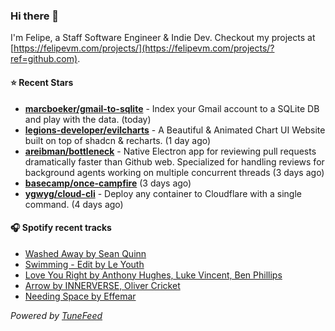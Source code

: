 ### Hi there 👋

I'm Felipe, a Staff Software Engineer & Indie Dev. Checkout my projects at [https://felipevm.com/projects/](https://felipevm.com/projects/?ref=github.com).

#### ⭐ Recent Stars
- **[marcboeker/gmail-to-sqlite](https://github.com/marcboeker/gmail-to-sqlite)** - Index your Gmail account to a SQLite DB and play with the data. (today)
- **[legions-developer/evilcharts](https://github.com/legions-developer/evilcharts)** - A Beautiful &amp; Animated Chart UI Website built on top of shadcn &amp; recharts. (1 day ago)
- **[areibman/bottleneck](https://github.com/areibman/bottleneck)** - Native Electron app for reviewing pull requests dramatically faster than Github web. Specialized for handling reviews for background agents working on multiple concurrent threads (3 days ago)
- **[basecamp/once-campfire](https://github.com/basecamp/once-campfire)** (3 days ago)
- **[ygwyg/cloud-cli](https://github.com/ygwyg/cloud-cli)** - Deploy any container to Cloudflare with a single command. (4 days ago)

#### 🎧 Spotify recent tracks
- [Washed Away by Sean Quinn](https://open.spotify.com/track/4p36BnbUt3X9EFKIbItslr)
- [Swimming - Edit by Le Youth](https://open.spotify.com/track/5HcGLjojeLgCWHGHv9UAK0)
- [Love You Right by Anthony Hughes, Luke Vincent, Ben Phillips](https://open.spotify.com/track/5akp9ehgAWrmEXUHFI3dVQ)
- [Arrow by INNERVERSE, Oliver Cricket](https://open.spotify.com/track/3TUZGSbOgrB68DZDlaBoiS)
- [Needing Space by Effemar](https://open.spotify.com/track/2QLDAd5vTn2wacico7aIDm)

_Powered by [TuneFeed](https://tunefeed.app?ref=github.com)_
